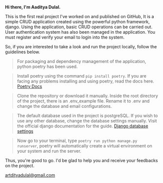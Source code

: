 **Hi there, I'm Aaditya Dulal.**

This is the first real project I've worked on and published on GitHub, It is
a simple CRUD application created using the powerful python framework, django.
Using the application, basic CRUD operations can be carried out.
User authentication system has also been managed in the application.
You must register and verify your email to login into the system.

So, if you are interested to take a look and run the project locally, follow the
guidelines below.

>For packaging and dependency management of the application, python poetry has
been used.

>Install poetry using the command `pip install poetry`. If you are facing
any problems installing and using poetry, read the docs here. [Poetry Docs](https://python-poetry.org/docs/)

>Clone the repository or download it manually.
Inside the root directory of the project, there is an .env_example file.
Rename it to .env and change the database and email configurations.

>The default database used in the project is postgreSQL. If you wish to use any
other database, change the database settings manually. Visit the official django
documentation for the guide. [Django database settings](https://docs.djangoproject.com/en/3.2/ref/settings/#databases)

>Now go to your terminal, type `poetry run python manage.py runserver`,
poetry will automatically create a virtual environment on your system
and run the server. 

Thus, you're good to go. I'd be glad to help you and
receive your feedbacks on the project.

artdityadulal@gmail.com